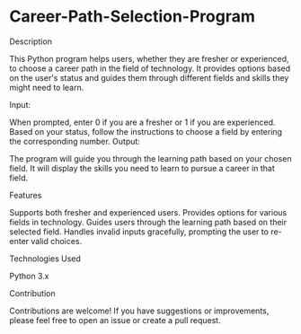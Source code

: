 # Career-Path-Selection-Program
Description

This Python program helps users, whether they are fresher or experienced, to choose a career path in the field of technology. It provides options based on the user's status and guides them through different fields and skills they might need to learn.

Input:

When prompted, enter 0 if you are a fresher or 1 if you are experienced.
Based on your status, follow the instructions to choose a field by entering the corresponding number.
Output:

The program will guide you through the learning path based on your chosen field.
It will display the skills you need to learn to pursue a career in that field.

Features

Supports both fresher and experienced users.
Provides options for various fields in technology.
Guides users through the learning path based on their selected field.
Handles invalid inputs gracefully, prompting the user to re-enter valid choices.


Technologies Used

Python 3.x

Contribution

Contributions are welcome! If you have suggestions or improvements, please feel free to open an issue or create a pull request.
